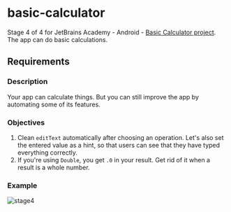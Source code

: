 # basic-calculator
Stage 4 of 4 for JetBrains Academy - Android - [Basic Calculator project](https://hyperskill.org/projects/190/stages/952/implement).       
The app can do basic calculations.
## Requirements
### Description
Your app can calculate things. But you can still improve the app by automating some of its features.
### Objectives
1. Clean `editText` automatically after choosing an operation. Let's also set the entered value as a hint, so that users can see that they have typed everything correctly.
2. If you're using `Double`, you get `.0` in your result. Get rid of it when a result is a whole number.
### Example
![stage4](https://user-images.githubusercontent.com/64429863/127025721-9cd6e848-d148-4d92-be33-2c9f18195326.gif)
